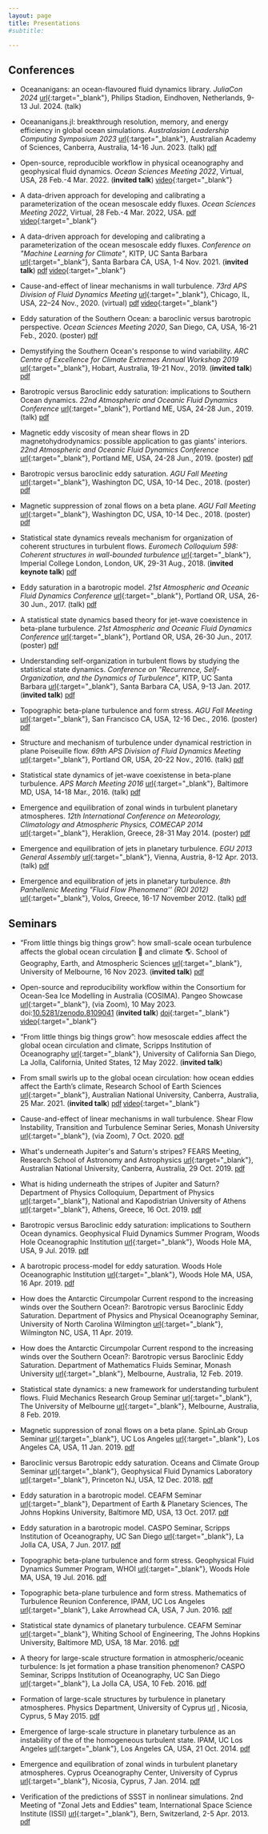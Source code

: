 ```yaml
---
layout: page
title: Presentations
#subtitle:

---
```


## Conferences

- Oceananigans: an ocean-flavoured fluid dynamics library. _JuliaCon 2024_ [<span class="btn btn-default btn-xs{{end}}" style="font-family:sans-serif;">url</span>][juliacon2024-site]{:target="_blank"}, Philips Stadion, Eindhoven, Netherlands, 9-13 Jul. 2024. (talk)

- Oceananigans.jl: breakthrough resolution, memory, and energy efficiency in global ocean simulations. _Australasian Leadership Computing Symposium 2023_ [<span class="btn btn-default btn-xs{{end}}" style="font-family:sans-serif;">url</span>][ALCS23-site]{:target="_blank"}, Australian Academy of Sciences, Canberra, Australia, 14-16 Jun. 2023. (talk) [<span class="btn btn-primary btn-xs{{end}}" style="font-family:sans-serif;">pdf</span>][ALCS23-oceananigans]

- Open-source, reproducible workflow in physical oceanography and geophysical fluid dynamics. _Ocean Sciences Meeting 2022_, Virtual, USA, 28 Feb.-4 Mar. 2022. (**invited talk**) [<span class="btn btn-info btn-xs{{end}}" style="font-family:sans-serif;">video</span>][OSM22-github-video]{:target="_blank"}

- A data-driven approach for developing and calibrating a parameterization of the ocean mesoscale eddy fluxes. _Ocean Sciences Meeting 2022_, Virtual, 28 Feb.-4 Mar. 2022, USA. [<span class="btn btn-primary btn-xs{{end}}" style="font-family:sans-serif;">pdf</span>][OSM22-datadriven] [<span class="btn btn-info btn-xs{{end}}" style="font-family:sans-serif;">video</span>][OSM22-datadriven-video]{:target="_blank"}

- A data-driven approach for developing and calibrating a parameterization of the ocean mesoscale eddy fluxes. _Conference on "Machine Learning for Climate"_, KITP, UC Santa Barbara [<span class="btn btn-default btn-xs{{end}}" style="font-family:sans-serif;">url</span>][KITP-site]{:target="_blank"}, Santa Barbara CA, USA, 1-4 Nov. 2021. (**invited talk**) [<span class="btn btn-primary btn-xs{{end}}" style="font-family:sans-serif;">pdf</span>][KITP21] [<span class="btn btn-info btn-xs{{end}}" style="font-family:sans-serif;">video</span>][KITP21-video]{:target="_blank"}

- Cause-and-effect of linear mechanisms in wall turbulence. _73rd APS Division of Fluid Dynamics Meeting_ [<span class="btn btn-default btn-xs{{end}}" style="font-family:sans-serif;">url</span>][APSDFD20-site]{:target="_blank"}, Chicago, IL, USA, 22–24 Nov., 2020. (virtual) [<span class="btn btn-primary btn-xs{{end}}" style="font-family:sans-serif;">pdf</span>][APSDFD20] [<span class="btn btn-info btn-xs{{end}}" style="font-family:sans-serif;">video</span>][APSDFD20-youtube]{:target="_blank"}

- Eddy saturation of the Southern Ocean: a baroclinic versus barotropic perspective. _Ocean Sciences Meeting 2020_, San Diego, CA, USA, 16-21 Feb., 2020. (poster) [<span class="btn btn-primary btn-xs{{end}}" style="font-family:sans-serif;">pdf</span>][OSM_Feb2020]

- Demystifying the Southern Ocean's response to wind variability.  _ARC Centre of Excellence for Climate Extremes Annual Workshop 2019_ [<span class="btn btn-default btn-xs{{end}}" style="font-family:sans-serif;">url</span>][ARC2019workshop-site]{:target="_blank"}, Hobart, Australia, 19-21 Nov., 2019. (**invited talk**) [<span class="btn btn-primary btn-xs{{end}}" style="font-family:sans-serif;">pdf</span>][CLEx-Nov2019]

- Barotropic versus Baroclinic eddy saturation: implications to Southern Ocean dynamics.  _22nd Atmospheric and Oceanic Fluid Dynamics Conference_ [<span class="btn btn-default btn-xs{{end}}" style="font-family:sans-serif;">url</span>][AOFD19-site]{:target="_blank"}, Portland ME, USA, 24-28 Jun., 2019. (talk) [<span class="btn btn-primary btn-xs{{end}}" style="font-family:sans-serif;">pdf</span>][AOFD19-talk]

- Magnetic eddy viscosity of mean shear flows in 2D magnetohydrodynamics: possible application to gas giants' interiors.  _22nd Atmospheric and Oceanic Fluid Dynamics Conference_ [<span class="btn btn-default btn-xs{{end}}" style="font-family:sans-serif;">url</span>][AOFD19-site]{:target="_blank"}, Portland ME, USA, 24-28 Jun., 2019. (poster) [<span class="btn btn-primary btn-xs{{end}}" style="font-family:sans-serif;">pdf</span>][AOFD19-poster]

- Barotropic versus baroclinic eddy saturation. _AGU Fall Meeting_ [<span class="btn btn-default btn-xs{{end}}" style="font-family:sans-serif;">url</span>][AGU18-site]{:target="_blank"}, Washington DC, USA, 10-14 Dec., 2018. (poster) [<span class="btn btn-primary btn-xs{{end}}" style="font-family:sans-serif;">pdf</span>][AGU18-ocean-poster]

- Magnetic suppression of zonal flows on a beta plane. _AGU Fall Meeting_ [<span class="btn btn-default btn-xs{{end}}" style="font-family:sans-serif;">url</span>][AGU18-site]{:target="_blank"}, Washington DC, USA, 10-14 Dec., 2018. (poster) [<span class="btn btn-primary btn-xs{{end}}" style="font-family:sans-serif;">pdf</span>][AGU18-magnetic-poster]

- Statistical state dynamics reveals mechanism for organization of coherent structures in turbulent flows. _Euromech Colloquium 598: Coherent structures in wall-bounded turbulence_ [<span class="btn btn-default btn-xs{{end}}" style="font-family:sans-serif;">url</span>][Euromech18-site]{:target="_blank"}, Imperial College London, London, UK, 29-31 Aug., 2018. (**invited keynote talk**) [<span class="btn btn-primary btn-xs{{end}}" style="font-family:sans-serif;">pdf</span>][Euromech18-talk]

- Eddy saturation in a barotropic model. _21st Atmospheric and Oceanic Fluid Dynamics Conference_ [<span class="btn btn-default btn-xs{{end}}" style="font-family:sans-serif;">url</span>][AOFD17-site]{:target="_blank"}, Portland OR, USA, 26-30 Jun., 2017. (talk) [<span class="btn btn-primary btn-xs{{end}}" style="font-family:sans-serif;">pdf</span>][AOFD17-talk]

- A statistical state dynamics based theory for jet-wave coexistence in beta-plane turbulence. _21st Atmospheric and Oceanic Fluid Dynamics Conference_ [<span class="btn btn-default btn-xs{{end}}" style="font-family:sans-serif;">url</span>][AOFD17-site]{:target="_blank"}, Portland OR, USA, 26-30 Jun., 2017. (poster) [<span class="btn btn-primary btn-xs{{end}}" style="font-family:sans-serif;">pdf</span>][AOFD17-poster]

- Understanding self-organization in turbulent flows by studying the statistical state dynamics. _Conference on "Recurrence, Self-Organization, and the Dynamics of Turbulence"_, KITP, UC Santa Barbara [<span class="btn btn-default btn-xs{{end}}" style="font-family:sans-serif;">url</span>][KITP-site]{:target="_blank"}, Santa Barbara CA, USA, 9-13 Jan. 2017. (**invited talk**) [<span class="btn btn-primary btn-xs{{end}}" style="font-family:sans-serif;">pdf</span>][KITP17-talk]

- Topographic beta-plane turbulence and form stress. _AGU Fall Meeting_ [<span class="btn btn-default btn-xs{{end}}" style="font-family:sans-serif;">url</span>][AGU16-site]{:target="_blank"}, San Francisco CA, USA, 12-16 Dec., 2016. (poster) [<span class="btn btn-primary btn-xs{{end}}" style="font-family:sans-serif;">pdf</span>][AGU16-poster]

- Structure and mechanism of turbulence under dynamical restriction in plane Poiseuille flow. _69th APS Division of Fluid Dynamics Meeting_ [<span class="btn btn-default btn-xs{{end}}" style="font-family:sans-serif;">url</span>][APSDFD16-site]{:target="_blank"}, Portland OR, USA, 20-22 Nov., 2016. (talk) [<span class="btn btn-primary btn-xs{{end}}" style="font-family:sans-serif;">pdf</span>][APSDFD16]

- Statistical state dynamics of jet-wave coexistense in beta-plane turbulence. _APS March Meeting 2016_ [<span class="btn btn-default btn-xs{{end}}" style="font-family:sans-serif;">url</span>][APSMar16-site]{:target="_blank"}, Baltimore MD, USA, 14-18 Mar., 2016. (talk) [<span class="btn btn-primary btn-xs{{end}}" style="font-family:sans-serif;">pdf</span>][APS-March16]

- Emergence and equilibration of zonal winds in turbulent planetary atmospheres. _12th International Conference on Meteorology, Climatology and Atmospheric Physics, COMECAP 2014_ [<span class="btn btn-default btn-xs{{end}}" style="font-family:sans-serif;">url</span>][COMECAP14-site]{:target="_blank"}, Heraklion, Greece, 28-31 May 2014. (poster) [<span class="btn btn-primary btn-xs{{end}}" style="font-family:sans-serif;">pdf</span>][COMECAP14-poster]

- Emergence and equilibration of jets in planetary turbulence.  _EGU 2013 General Assembly_ [<span class="btn btn-default btn-xs{{end}}" style="font-family:sans-serif;">url</span>][EGU13-site]{:target="_blank"}, Vienna, Austria, 8-12 Apr. 2013. (talk) [<span class="btn btn-primary btn-xs{{end}}" style="font-family:sans-serif;">pdf</span>][EGU13-talk]

- Emergence and equilibration of jets in planetary turbulence.  _8th Panhellenic Meeting "Fluid Flow Phenomena'' (ROI 2012)_ [<span class="btn btn-default btn-xs{{end}}" style="font-family:sans-serif;">url</span>][ROI12-site]{:target="_blank"}, Volos, Greece, 16-17 November 2012. (talk) [<span class="btn btn-primary btn-xs{{end}}" style="font-family:sans-serif;">pdf</span>][ROI12-talk]


## Seminars

- “From little things big things grow”: how small-scale ocean turbulence affects the global ocean circulation 🌊 and climate 🌎. School of Geography, Earth, and Atmospheric Sciences [<span class="btn btn-default btn-xs{{end}}" style="font-family:sans-serif;">url</span>][sgeas-site]{:target="_blank"}, University of Melbourne, 16 Nov 2023. (**invited talk**) [<span class="btn btn-primary btn-xs{{end}}" style="font-family:sans-serif;">pdf</span>][SGEAS-Nov2023]

- Open-source and reproducibility workflow within the Consortium for Ocean-Sea Ice Modelling in Australia (COSIMA). Pangeo Showcase [<span class="btn btn-default btn-xs{{end}}" style="font-family:sans-serif;">url</span>][pangeo-showcase-site]{:target="_blank"}, (via Zoom), 10 May 2023. doi:[10.5281/zenodo.8109041](https://doi.org/10.5281/zenodo.8109041) (**invited talk**) [<span class="btn btn-info btn-xs{{end}}" style="font-family:sans-serif;">doi</span>](https://doi.org/10.5281/zenodo.8109041){:target="_blank"} [<span class="btn btn-info btn-xs{{end}}" style="font-family:sans-serif;">video</span>][pangeo-showcase-youtube]{:target="_blank"}

- “From little things big things grow”: how mesoscale eddies affect the global ocean circulation and climate, Scripps Institution of Oceanography [<span class="btn btn-default btn-xs{{end}}" style="font-family:sans-serif;">url</span>][Scripps-site]{:target="_blank"}, University of California San Diego, La Jolla, California, United States, 12 May 2022. (**invited talk**)

- From small swirls up to the global ocean circulation: how ocean eddies affect the Earth’s climate, Research School of Earth Sciences [<span class="btn btn-default btn-xs{{end}}" style="font-family:sans-serif;">url</span>][RSES-site]{:target="_blank"}, Australian National University, Canberra, Australia, 25 Mar. 2021. (**invited talk**) [<span class="btn btn-primary btn-xs{{end}}" style="font-family:sans-serif;">pdf</span>][RSES-Mar2021] [<span class="btn btn-info btn-xs{{end}}" style="font-family:sans-serif;">video</span>][RSES-Mar2021-youtube]{:target="_blank"}

- Cause-and-effect of linear mechanisms in wall turbulence. Shear Flow Instability, Transition and Turbulence Seminar Series, Monash University [<span class="btn btn-default btn-xs{{end}}" style="font-family:sans-serif;">url</span>][Monash-site]{:target="_blank"}, (via Zoom), 7 Oct. 2020. [<span class="btn btn-primary btn-xs{{end}}" style="font-family:sans-serif;">pdf</span>][Monash_Oct2020]

- What's underneath Jupiter's and  Saturn's stripes? FEARS Meeting, Research School of Astronomy and Astrophysics [<span class="btn btn-default btn-xs{{end}}" style="font-family:sans-serif;">url</span>][RSAA-site]{:target="_blank"}, Australian National University, Canberra, Australia, 29 Oct. 2019. [<span class="btn btn-primary btn-xs{{end}}" style="font-family:sans-serif;">pdf</span>][RSAA-Oct2019]

- What is hiding underneath the stripes of Jupiter and Saturn? Department of Physics Colloquium, Department of Physics [<span class="btn btn-default btn-xs{{end}}" style="font-family:sans-serif;">url</span>][PhysUoA-site]{:target="_blank"}, National and Kapodistrian University of Athens [<span class="btn btn-default btn-xs{{end}}" style="font-family:sans-serif;">url</span>][UoA-site]{:target="_blank"}, Athens, Greece, 16 Oct. 2019. [<span class="btn btn-primary btn-xs{{end}}" style="font-family:sans-serif;">pdf</span>][UoA-Oct2019]

- Barotropic versus Baroclinic eddy saturation: implications to Southern Ocean dynamics. Geophysical Fluid Dynamics Summer Program, Woods Hole Oceanographic Institution [<span class="btn btn-default btn-xs{{end}}" style="font-family:sans-serif;">url</span>][GFD-site]{:target="_blank"}, Woods Hole MA, USA, 9 Jul. 2019. [<span class="btn btn-primary btn-xs{{end}}" style="font-family:sans-serif;">pdf</span>][GFD_July2019]

- A barotropic process-model for eddy saturation. Woods Hole Oceanographic Institution  [<span class="btn btn-default btn-xs{{end}}" style="font-family:sans-serif;">url</span>][WHOI-site]{:target="_blank"}, Woods Hole MA, USA, 16 Apr. 2019. [<span class="btn btn-primary btn-xs{{end}}" style="font-family:sans-serif;">pdf</span>][WHOI-Apr2019]

- How does the Antarctic Circumpolar Current respond to the increasing winds over the Southern Ocean?: Barotropic versus Baroclinic Eddy Saturation. Department of Physics and Physical Oceanography Seminar, University of North Carolina Wilmington [<span class="btn btn-default btn-xs{{end}}" style="font-family:sans-serif;">url</span>][UNCW-site]{:target="_blank"}, Wilmington NC, USA, 11 Apr. 2019.

- How does the Antarctic Circumpolar Current respond to the increasing winds over the Southern Ocean?: Barotropic versus Baroclinic Eddy Saturation. Department of Mathematics Fluids Seminar, Monash University [<span class="btn btn-default btn-xs{{end}}" style="font-family:sans-serif;">url</span>][Monash-site]{:target="_blank"}, Melbourne, Australia, 12 Feb. 2019. 

- Statistical state dynamics: a new framework for understanding turbulent flows. Fluid Mechanics Research Group Seminar [<span class="btn btn-default btn-xs{{end}}" style="font-family:sans-serif;">url</span>][UMelbFluids-site]{:target="_blank"}, The University of Melbourne [<span class="btn btn-default btn-xs{{end}}" style="font-family:sans-serif;">url</span>][UMelb-site]{:target="_blank"}, Melbourne, Australia, 8 Feb. 2019. 

- Magnetic suppression of zonal flows on a beta plane. SpinLab Group Seminar [<span class="btn btn-default btn-xs{{end}}" style="font-family:sans-serif;">url</span>][SpinLab-site]{:target="_blank"}, UC Los Angeles [<span class="btn btn-default btn-xs{{end}}" style="font-family:sans-serif;">url</span>][UCLA-site]{:target="_blank"}, Los Angeles CA, USA, 11 Jan. 2019. [<span class="btn btn-primary btn-xs{{end}}" style="font-family:sans-serif;">pdf</span>][UCLA-Jan2019]

- Baroclinic versus Barotropic eddy saturation. Oceans and Climate Group Seminar [<span class="btn btn-default btn-xs{{end}}" style="font-family:sans-serif;">url</span>][OceansGFDL-site]{:target="_blank"}, Geophysical Fluid Dynamics Laboratory [<span class="btn btn-default btn-xs{{end}}" style="font-family:sans-serif;">url</span>][GFDL-site]{:target="_blank"}, Princeton NJ, USA, 12 Dec. 2018. [<span class="btn btn-primary btn-xs{{end}}" style="font-family:sans-serif;">pdf</span>][GFDL-Dec2018]

- Eddy saturation in a barotropic model. CEAFM Seminar [<span class="btn btn-default btn-xs{{end}}" style="font-family:sans-serif;">url</span>][CEAFM-site]{:target="_blank"}, Department of Earth & Planetary Sciences, The Johns Hopkins University, Baltimore MD, USA, 13 Oct. 2017. [<span class="btn btn-primary btn-xs{{end}}" style="font-family:sans-serif;">pdf</span>][CEAFM_Oct2017]

- Eddy saturation in a barotropic model. CASPO Seminar, Scripps Institution of Oceanography, UC San Diego [<span class="btn btn-default btn-xs{{end}}" style="font-family:sans-serif;">url</span>][Scripps-site]{:target="_blank"}, La Jolla CA, USA, 7 Jun. 2017. [<span class="btn btn-primary btn-xs{{end}}" style="font-family:sans-serif;">pdf</span>][CASPO_Jun2017]

- Topographic beta-plane turbulence and form stress. Geophysical Fluid Dynamics Summer Program, WHOI [<span class="btn btn-default btn-xs{{end}}" style="font-family:sans-serif;">url</span>][GFD-site]{:target="_blank"}, Woods Hole MA, USA, 19 Jul. 2016. [<span class="btn btn-primary btn-xs{{end}}" style="font-family:sans-serif;">pdf</span>][GFD_July2016]

- Topographic beta-plane turbulence and form stress. Mathematics of Turbulence Reunion Conference, IPAM, UC Los Angeles [<span class="btn btn-default btn-xs{{end}}" style="font-family:sans-serif;">url</span>][IPAM-site]{:target="_blank"}, Lake Arrowhead CA, USA, 7 Jun. 2016. [<span class="btn btn-primary btn-xs{{end}}" style="font-family:sans-serif;">pdf</span>][IPAM_Jun2016]

- Statistical state dynamics of planetary turbulence. CEAFM Seminar [<span class="btn btn-default btn-xs{{end}}" style="font-family:sans-serif;">url</span>][CEAFM-site]{:target="_blank"}, Whiting School of Engineering, The Johns Hopkins University, Baltimore MD, USA, 18 Mar. 2016. [<span class="btn btn-primary btn-xs{{end}}" style="font-family:sans-serif;">pdf</span>][CEAFM_Mar2016]

- A theory for large-scale structure formation in atmospheric/oceanic turbulence: Is jet formation a phase transition phenomenon? CASPO Seminar, Scripps Institution of Oceanography, UC San Diego [<span class="btn btn-default btn-xs{{end}}" style="font-family:sans-serif;">url</span>][Scripps-site]{:target="_blank"}, La Jolla CA, USA, 10 Feb. 2016. [<span class="btn btn-primary btn-xs{{end}}" style="font-family:sans-serif;">pdf</span>][CASPO_Feb2016]

- Formation of large-scale structures by turbulence in planetary atmospheres. Physics Department, University of Cyprus [<span class="btn btn-default btn-xs{{end}}" style="font-family:sans-serif;">url</span>][UCY-site] , Nicosia, Cyprus, 5 May 2015. [<span class="btn btn-primary btn-xs{{end}}" style="font-family:sans-serif;">pdf</span>][UCY_May2015]

- Emergence of large-scale structure in planetary turbulence as an instability of the of the homogeneous turbulent state. IPAM, UC Los Angeles [<span class="btn btn-default btn-xs{{end}}" style="font-family:sans-serif;">url</span>][IPAM-site]{:target="_blank"}, Los Angeles CA, USA, 21 Oct. 2014. [<span class="btn btn-primary btn-xs{{end}}" style="font-family:sans-serif;">pdf</span>][IPAM_Oct2014]

- Emergence and equilibration of zonal winds in turbulent planetary atmospheres. Cyprus Oceanography Center, University of Cyprus [<span class="btn btn-default btn-xs{{end}}" style="font-family:sans-serif;">url</span>][OCC-site]{:target="_blank"}, Nicosia, Cyprus, 7 Jan. 2014. [<span class="btn btn-primary btn-xs{{end}}" style="font-family:sans-serif;">pdf</span>][UCY_Jan2014]

- Verification of the predictions of SSST in nonlinear simulations. 2nd  Meeting of "Zonal Jets and Eddies" team, International Space Science Institute (ISSI) [<span class="btn btn-default btn-xs{{end}}" style="font-family:sans-serif;">url</span>][ISSI-site]{:target="_blank"}, Bern, Switzerland, 2-5 Apr. 2013. [<span class="btn btn-primary btn-xs{{end}}" style="font-family:sans-serif;">pdf</span>][ISSI_Apr2013]

[SGEAS-Nov2023]: SGEAS_2023.pdf
[pangeo-showcase-youtube]: https://youtu.be/48A9_AxbvUg
[ALCS23-oceananigans]: ALCS23-Oceananigans.pdf
[RSES-Mar2021]: RSES-EddiesClimate_Mar2021.pdf
[RSES-Mar2021-youtube]: https://www.youtube.com/watch?v=PPz8bD-vJmI&list=PLyZME1ti5Gk3RzPpheCQmtA7XUlqNT7LY&index=26
[Monash_Oct2020]: Monash-ShearTurbulence-Oct2020.pdf
[OSM_Feb2020]: OSM_Feb2020-poster.pdf
[CLEx-Nov2019]: CLEX-SouthernOcean_Nov2019.pdf
[RSAA-Oct2019]: RSAA-MagneticViscosity_Oct2019.pdf
[UoA-Oct2019]: UoA-MagneticViscosity_Oct2019.pdf
[WHOI-Apr2019]: WHOI_Apr2019.pdf
[GFDL-Dec2018]: GFDL_Dec2018.pdf
[UCLA-Jan2019]: UCLA_Jan2019.pdf
[AGU18-ocean-poster]: AGU2018_ocean-poster.pdf
[AGU18-magnetic-poster]: AGU2018_magnetic-poster.pdf
[APS-March16]: APS_Mar2016.pdf
[COMECAP14-poster]: COMECAP14_poster.pdf
[CASPO_Feb2016]: CASPO_Feb2016.pdf
[CASPO_Jun2017]: CASPO_Jun2017.pdf
[UCY_May2015]: UCY_May2015.pdf
[CEAFM_Mar2016]: CEAFM_Mar2016.pdf
[CEAFM_Oct2017]: CEAFM_Oct2017.pdf
[IPAM_Oct2014]: IPAM_Oct2014.pdf
[IPAM_Jun2016]: IPAM_Jun2016.pdf
[UCY_Jan2014]: UCY_Jan2014.pdf
[ISSI_Apr2013]: ISSI_Apr2013.pdf
[ROI12-talk]: ROI12-talk.pdf
[EGU13-talk]: EGU13-talk.pdf
[GFD_July2016]: GFD-2016.pdf
[GFD_July2019]: EddySaturation-GFD-2019.pdf
[APSDFD16]: APS-DFD-2016.pdf
[APSDFD20]: APS-DFD-2020.pdf
[APSDFD20-youtube]: https://youtu.be/tDV6j9WjhIY
[OSM22-datadriven]: OSM_Feb2022-talk.pdf
[OSM22-datadriven-video]: https://youtu.be/hwuArUBboR8
[OSM22-github-video]: https://www.youtube.com/watch?v=vsD_PrQ2M5w
[KITP21]: KITP_Nov2021.pdf
[KITP21-video]: https://online.kitp.ucsb.edu/online/climate-c21/constantinou/
[AGU16-poster]: AGU2016_poster.pdf
[KITP17-talk]: KITP_Jan2017.pdf
[AOFD17-talk]: AOFD_Jun2017.pdf
[AOFD17-poster]: AOFD_Jun2017-poster.pdf
[AOFD19-talk]: AOFD_Jun2019.pdf
[AOFD19-poster]: AOFD_Jun2019-poster.pdf
[Euromech18-talk]: Euromech598_Aug2018.pdf
[comecap2016-s3t_eckhaus]: S3T_eckhaus-comecap-2016.pdf
[comecap2016-s3t_stab]: S3T_stab_comecap-2016.pdf
[EGU13-talk]: SSST_jets_EGU2013_Navid.pdf
[ROI12-talk]: Jets_Navid_Volos_final.pdf

[ROI12-site]: http://www.mie.uth.gr/flow2012/
[EGU13-site]: http://www.egu2013.eu/
[COMECAP14-site]: http://comecap2014.chemistry.uoc.gr/
[APSMar16-site]: https://www.aps.org/meetings/march/index.cfm
[IPAM-site]: http://www.ipam.ucla.edu/
[KITP-site]: http://www.kitp.ucsb.edu/
[CEAFM-site]: http://pages.jh.edu/~ceafm/
[Scripps-site]: http://scripps.ucsd.edu/
[pangeo-showcase-site]: https://pangeo.io/pangeo-showcase.html
[UCY-site]: http://www.ucy.ac.cy/phy/en/
[OCC-site]: http://www.oceanography.ucy.ac.cy/
[ISSI-site]: http://www.issibern.ch/teams/zonaljets/
[GFD-site]: http://www.whoi.edu/gfd/
[APSDFD16-site]: http://apsdfd2016pdx.org/
[AGU16-site]: https://fallmeeting.agu.org/2016/
[AGU18-site]: https://fallmeeting.agu.org/2018/
[AOFD17-site]: https://ams.confex.com/ams/21Fluid19Middle/webprogram
[AOFD19-site]: https://ams.confex.com/ams/22FLUID/
[Euromech18-site]: http://598.euromech.org
[OceansGFDL-site]: https://www.gfdl.noaa.gov/ocean-and-cryosphere-division/
[GFDL-site]: https://www.gfdl.noaa.gov/
[SpinLab-site]: http://spinlab.ess.ucla.edu/
[UCLA-site]: http://www.ucla.edu
[UNCW-site]: http://www.uncw.edu/phy
[UMelb-site]: https://www.unimelb.edu.au
[Monash-site]: https://www.monash.edu
[UMelbFluids-site]: https://fluids.eng.unimelb.edu.au
[WHOI-site]: https://www.whoi.edu
[PhysUoA-site]: http://en.phys.uoa.gr
[UoA-site]: http://en.uoa.gr
[RSAA-site]: https://rsaa.anu.edu.au
[RSES-site]: https://earthsciences.anu.edu.au
[ARC2019workshop-site]: https://climateextremes.org.au/arc-centre-of-excellence-for-climate-extremes-workshop-2019-hobart/
[APSDFD20-site]: https://dfd2020chicago.org
[APSDFD20-abstract]: https://meetings.aps.org/Meeting/DFD20/Session/S10.27
[ALCS23-site]: https://opus.nci.org.au/display/ALCS/ALCS2023
[juliacon2024-site]: https://juliacon.org/2024/
[sgeas-site]: https://sgeas.unimelb.edu.au
